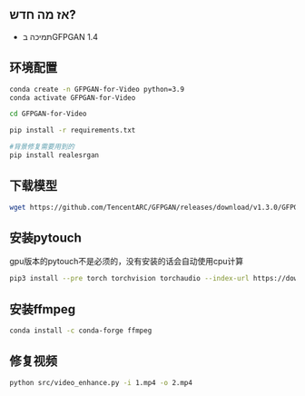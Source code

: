 ## אז מה חדש?
- תמיכה בGFPGAN 1.4



## 环境配置

```bash
conda create -n GFPGAN-for-Video python=3.9
conda activate GFPGAN-for-Video

cd GFPGAN-for-Video

pip install -r requirements.txt

#背景修复需要用到的
pip install realesrgan
```

## 下载模型
```bash
wget https://github.com/TencentARC/GFPGAN/releases/download/v1.3.0/GFPGANv1.3.pth -P GFPGAN-1.3.8/experiments/pretrained_models
```

## 安装pytouch
gpu版本的pytouch不是必须的，没有安装的话会自动使用cpu计算
```bash
pip3 install --pre torch torchvision torchaudio --index-url https://download.pytorch.org/whl/nightly/cu117
```

## 安装ffmpeg
```bash
conda install -c conda-forge ffmpeg
```

## 修复视频
```bash
python src/video_enhance.py -i 1.mp4 -o 2.mp4
```
